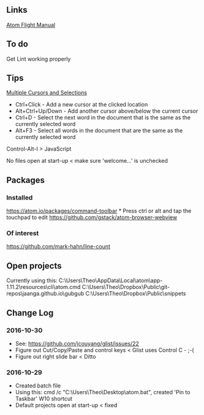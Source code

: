 

Links
--------------------------------------------------------------------------------

[Atom Flight Manual]( http://flight-manual.atom.io/ )


To do
--------------------------------------------------------------------------------
Get Lint working properly



Tips
--------------------------------------------------------------------------------

[Multiple Cursors and Selections]( http://flight-manual.atom.io/using-atom/sections/editing-and-deleting-text/#multiple-cursors-and-selections )
* Ctrl+Click - Add a new cursor at the clicked location
* Alt+Ctrl+Up/Down - Add another cursor above/below the current cursor
* Ctrl+D - Select the next word in the document that is the same as the currently selected word
* Alt+F3 - Select all words in the document that are the same as the currently selected word

Control-Alt-I > JavaScript

No files open at start-up < make sure 'welcome...' is unchecked



Packages
--------------------------------------------------------------------------------

### Installed
https://atom.io/packages/command-toolbar
    * Press ctrl or alt and tap the touchpad to edit
https://github.com/gstack/atom-browser-webview

### Of interest
https://github.com/mark-hahn/line-count


Open projects
--------------------------------------------------------------------------------
Currently using this:
C:\Users\Theo\AppData\Local\atom\app-1.11.2\resources\cli\atom.cmd C:\Users\Theo\Dropbox\Public\git-repos\jaanga.github.io\gubgub  C:\Users\Theo\Dropbox\Public\snippets


Change Log
--------------------------------------------------------------------------------


### 2016-10-30

* See: https://github.com/jcouyang/glist/issues/22
* Figure out Cut/Copy/Paste and control keys < Glist uses Control C - ;-(
* Figure out right slide bar < Ditto


### 2016-10-29

* Created batch file
* Using this: cmd /c "C:\Users\Theo\Desktop\atom.bat", created 'Pin to Taskbar' W10 shortcut
* Default projects open at start-up < fixed
